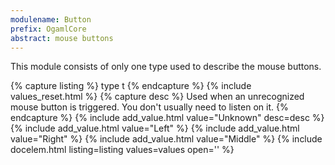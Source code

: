 ```yaml
---
modulename: Button
prefix: OgamlCore
abstract: mouse buttons
---
```


This module consists of only one type used to describe the mouse buttons.

{% capture listing %}
type t
{% endcapture %}
{% include values_reset.html %}
{% capture desc %}
Used when an unrecognized mouse button is triggered. You don't usually need to
listen on it.
{% endcapture %}
{% include add_value.html value="Unknown" desc=desc %}
{% include add_value.html value="Left" %}
{% include add_value.html value="Right" %}
{% include add_value.html value="Middle" %}
{% include docelem.html listing=listing values=values open='' %}
